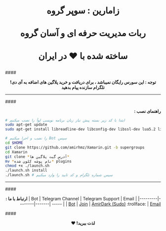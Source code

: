 # <p align="center">**زامارین : سوپر گروه**
# <p align="center">**ربات مدیریت حرفه ای و آسان گروه**
# <p align="center">ساخته شده با ♥ در ایران

####<p align="center">**!توجه : این سورس رایگان نمیباشد ، برای دریافت و خرید پلاگین های اضافه به آی دی تلگرام سازنده پیام بدهید**
***
####<p align="right">**: راهنمای نصب**

```bash
# ابتدا با کد زیر بسته پیش نیاز زبان برنامه نویسی لوآ را نصب میکنیم
sudo apt-get update
sudo apt-get install libreadline-dev libconfig-dev libssl-dev lua5.2 liblua5.2-dev libevent-dev make unzip git redis-server g++ libjansson-dev libpython-dev expat libexpat1-dev
```

```bash
# را نصب و اجرا میکنیم Bot سپس
cd $HOME
git clone https://github.com/amirhmz/Xamarin.git -b supergroups
cd Xamarin
git clone *آدرس گیت پلاگین ها*
mv *نام پوشه کلون شده* plugins
chmod +x ./launch.sh
./launch.sh install
./launch.sh # سپس شماره تلگرام و کد تایید را وارد میکنیم
```

***

####<p align="right">**: ارتباط با ما**
| Bot | Telegram Channel | Telegram Support | Email |
|---------|--------|-------| ----- |
| [Bot](https://telegram.me/XamarinTG) | [Join](https://telegram.me/XamarinCH) | [AmirDark (Sudo)](http://telegram.me/AmirDark) :trollface: | [Email](mailto:amdark77@gmail.com) 

####<p align="center">**♥ !لذت ببرید**
